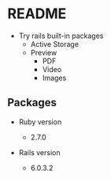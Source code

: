 # README
* Try rails built-in packages
  * Active Storage
  * Preview
    * PDF
    * Video
    * Images

## Packages

* Ruby version
  * 2.7.0

* Rails version
  * 6.0.3.2

